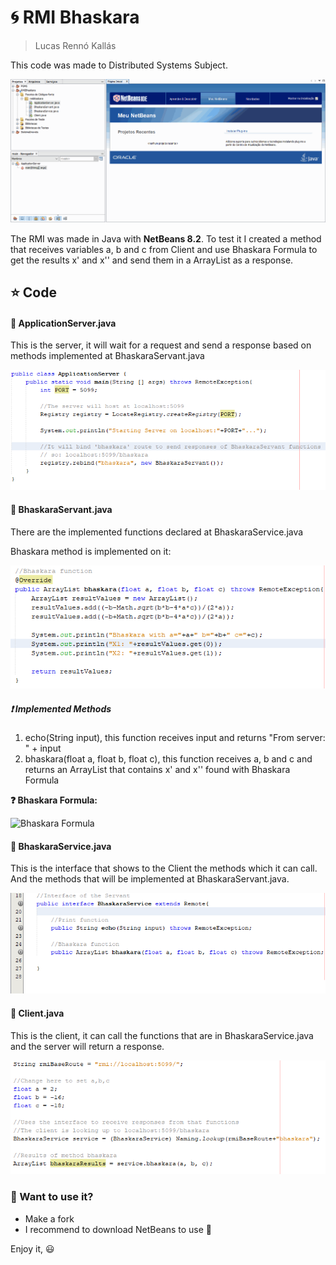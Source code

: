 # :cyclone: RMI Bhaskara
> Lucas Rennó Kallás

This code was made to Distributed Systems Subject.

![executing](/readme_imgs/executing.gif)

The RMI was made in Java with **NetBeans 8.2**. To test it I created a method that receives variables a, b and c from Client and use Bhaskara Formula to get the results x' and x'' and send them in a ArrayList as a response.

## :star: Code

#### :anger: ApplicationServer.java
This is the server, it will wait for a request and send a response based on methods implemented at BhaskaraServant.java

![Server](/readme_imgs/Server.PNG)

#### :anger: BhaskaraServant.java
There are the implemented functions declared at BhaskaraService.java

Bhaskara method is implemented on it:

![Bhaskara](/readme_imgs/BhaskaraMethod.PNG)

##### :exclamation: Implemented Methods

1. echo(String input), this function receives input and returns "From server: " + input
2. bhaskara(float a, float b, float c), this function receives a, b and c and returns an ArrayList that contains x' and x'' found with Bhaskara Formula

**:question: Bhaskara Formula:**

![Bhaskara Formula](https://images.educamaisbrasil.com.br/content/banco_de_imagens/guia-de-estudo/D/formula-bhaskara-matematica.jpg)

#### :anger: BhaskaraService.java
This is the interface that shows to the Client the methods which it can call. And the methods that will be implemented at BhaskaraServant.java.

![Service](/readme_imgs/BhaskaraService.PNG)

#### :anger: Client.java
This is the client, it can call the functions that are in BhaskaraService.java and the server will return a response.

![Client](/readme_imgs/Client.PNG)

### :punch: Want to use it?

- Make a fork
- I recommend to download NetBeans to use :eyes:

Enjoy it, :smiley: